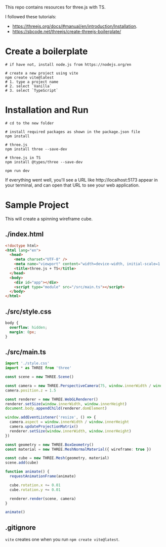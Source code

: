 This repo contains resources for three.js with TS.

I followed these tutorials:
* https://threejs.org/docs/#manual/en/introduction/Installation.
* https://sbcode.net/threejs/create-threejs-boilerplate/

# Create a boilerplate
```shell
# if have not, install node.js from https://nodejs.org/en

# create a new project using vite
npm create vite@latest
# 1. type a project name
# 2. select `Vanilla`
# 3. select `TypeScript`
```
# Installation and Run
```shell
# cd to the new folder

# install required packages as shown in the package.json file
npm install

# three.js
npm install three --save-dev

# three.js in TS
npm install @types/three --save-dev
```

```shell
npm run dev
```

If everything went well, you'll see a URL like http://localhost:5173 appear in your terminal, and can open that URL to see your web application.

# Sample Project
This will create a spinning wireframe cube.

## ./index.html
```html
<!doctype html>
<html lang="en">
  <head>
    <meta charset="UTF-8" />
    <meta name="viewport" content="width=device-width, initial-scale=1.0" />
    <title>three.js + TS</title>
  </head>
  <body>
    <div id="app"></div>
    <script type="module" src="/src/main.ts"></script>
  </body>
</html>
```

## ./src/style.css
```css
body {
  overflow: hidden;
  margin: 0px;
}
```

## ./src/main.ts
```typescript
import './style.css'
import * as THREE from 'three'

const scene = new THREE.Scene()

const camera = new THREE.PerspectiveCamera(75, window.innerWidth / window.innerHeight, 0.1, 1000)
camera.position.z = 1.5

const renderer = new THREE.WebGLRenderer()
renderer.setSize(window.innerWidth, window.innerHeight)
document.body.appendChild(renderer.domElement)

window.addEventListener('resize', () => {
  camera.aspect = window.innerWidth / window.innerHeight
  camera.updateProjectionMatrix()
  renderer.setSize(window.innerWidth, window.innerHeight)
})

const geometry = new THREE.BoxGeometry()
const material = new THREE.MeshNormalMaterial({ wireframe: true })

const cube = new THREE.Mesh(geometry, material)
scene.add(cube)

function animate() {
  requestAnimationFrame(animate)

  cube.rotation.x += 0.01
  cube.rotation.y += 0.01

  renderer.render(scene, camera)
}

animate()
```

## .gitignore
`vite` creates one when you run `npm create vite@latest`.
